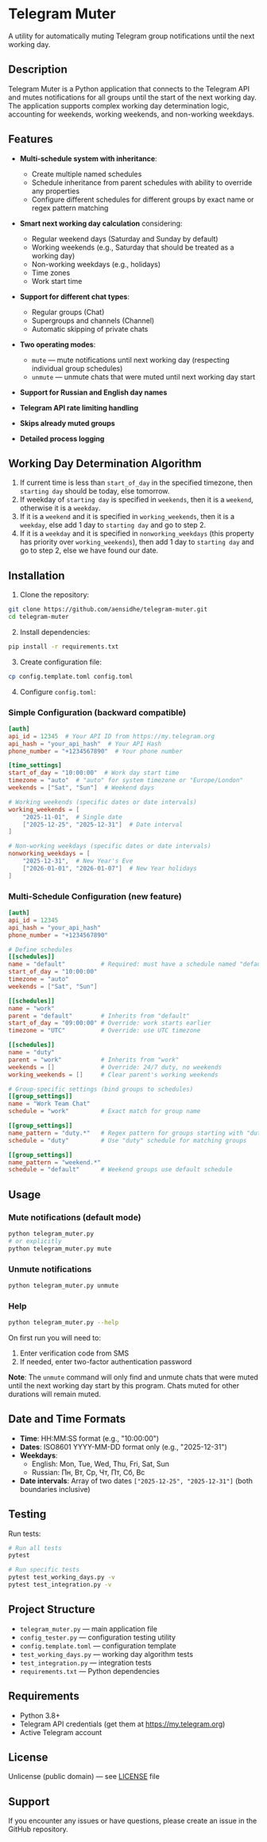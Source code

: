 # Telegram Muter

A utility for automatically muting Telegram group notifications until the next working day.

## Description

Telegram Muter is a Python application that connects to the Telegram API and mutes notifications for all groups until the start of the next working day. The application supports complex working day determination logic, accounting for weekends, working weekends, and non-working weekdays.

## Features

- **Multi-schedule system with inheritance**:
  - Create multiple named schedules
  - Schedule inheritance from parent schedules with ability to override any properties
  - Configure different schedules for different groups by exact name or regex pattern matching
  
- **Smart next working day calculation** considering:
  - Regular weekend days (Saturday and Sunday by default)
  - Working weekends (e.g., Saturday that should be treated as a working day)
  - Non-working weekdays (e.g., holidays)
  - Time zones
  - Work start time
  
- **Support for different chat types**:
  - Regular groups (Chat)
  - Supergroups and channels (Channel)
  - Automatic skipping of private chats
  
- **Two operating modes**:
  - `mute` — mute notifications until next working day (respecting individual group schedules)
  - `unmute` — unmute chats that were muted until next working day start
  
- **Support for Russian and English day names**
- **Telegram API rate limiting handling**
- **Skips already muted groups**
- **Detailed process logging**

## Working Day Determination Algorithm

1. If current time is less than `start_of_day` in the specified timezone, then `starting day` should be today, else tomorrow.
2. If weekday of `starting day` is specified in `weekends`, then it is a `weekend`, otherwise it is a `weekday`.
3. If it is a `weekend` and it is specified in `working_weekends`, then it is a `weekday`, else add 1 day to `starting day` and go to step 2.
4. If it is a `weekday` and it is specified in `nonworking_weekdays` (this property has priority over `working_weekends`), then add 1 day to `starting day` and go to step 2, else we have found our date.

## Installation

1. Clone the repository:
```bash
git clone https://github.com/aensidhe/telegram-muter.git
cd telegram-muter
```

2. Install dependencies:
```bash
pip install -r requirements.txt
```

3. Create configuration file:
```bash
cp config.template.toml config.toml
```

4. Configure `config.toml`:

### Simple Configuration (backward compatible)
```toml
[auth]
api_id = 12345  # Your API ID from https://my.telegram.org
api_hash = "your_api_hash"  # Your API Hash
phone_number = "+1234567890"  # Your phone number

[time_settings]
start_of_day = "10:00:00"  # Work day start time
timezone = "auto"  # "auto" for system timezone or "Europe/London"
weekends = ["Sat", "Sun"]  # Weekend days

# Working weekends (specific dates or date intervals)
working_weekends = [
    "2025-11-01",  # Single date
    ["2025-12-25", "2025-12-31"]  # Date interval
]

# Non-working weekdays (specific dates or date intervals)
nonworking_weekdays = [
    "2025-12-31",  # New Year's Eve
    ["2026-01-01", "2026-01-07"]  # New Year holidays
]
```

### Multi-Schedule Configuration (new feature)
```toml
[auth]
api_id = 12345
api_hash = "your_api_hash"
phone_number = "+1234567890"

# Define schedules
[[schedules]]
name = "default"          # Required: must have a schedule named "default"
start_of_day = "10:00:00"
timezone = "auto"
weekends = ["Sat", "Sun"]

[[schedules]]
name = "work"
parent = "default"        # Inherits from "default"
start_of_day = "09:00:00" # Override: work starts earlier
timezone = "UTC"          # Override: use UTC timezone

[[schedules]]
name = "duty"
parent = "work"           # Inherits from "work"
weekends = []             # Override: 24/7 duty, no weekends
working_weekends = []     # Clear parent's working weekends

# Group-specific settings (bind groups to schedules)
[[group_settings]]
name = "Work Team Chat"
schedule = "work"         # Exact match for group name

[[group_settings]]
name_pattern = "duty.*"   # Regex pattern for groups starting with "duty"
schedule = "duty"         # Use "duty" schedule for matching groups

[[group_settings]]
name_pattern = "weekend.*"
schedule = "default"      # Weekend groups use default schedule
```

## Usage

### Mute notifications (default mode)
```bash
python telegram_muter.py
# or explicitly
python telegram_muter.py mute
```

### Unmute notifications
```bash
python telegram_muter.py unmute
```

### Help
```bash
python telegram_muter.py --help
```

On first run you will need to:
1. Enter verification code from SMS
2. If needed, enter two-factor authentication password

**Note**: The `unmute` command will only find and unmute chats that were muted until the next working day start by this program. Chats muted for other durations will remain muted.

## Date and Time Formats

- **Time**: HH:MM:SS format (e.g., "10:00:00")
- **Dates**: ISO8601 YYYY-MM-DD format only (e.g., "2025-12-31")
- **Weekdays**: 
  - English: Mon, Tue, Wed, Thu, Fri, Sat, Sun
  - Russian: Пн, Вт, Ср, Чт, Пт, Сб, Вс
- **Date intervals**: Array of two dates `["2025-12-25", "2025-12-31"]` (both boundaries inclusive)

## Testing

Run tests:
```bash
# Run all tests
pytest

# Run specific tests
pytest test_working_days.py -v
pytest test_integration.py -v
```

## Project Structure

- `telegram_muter.py` — main application file
- `config_tester.py` — configuration testing utility
- `config.template.toml` — configuration template
- `test_working_days.py` — working day algorithm tests
- `test_integration.py` — integration tests
- `requirements.txt` — Python dependencies

## Requirements

- Python 3.8+
- Telegram API credentials (get them at https://my.telegram.org)
- Active Telegram account

## License

Unlicense (public domain) — see [LICENSE](LICENSE) file

## Support

If you encounter any issues or have questions, please create an issue in the GitHub repository.
